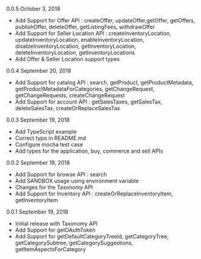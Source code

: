 0.0.5 October 3, 2018
  - Add Support for Offer API : createOffer, updateOffer,getOffer, getOffers, publishOffer, deleteOffer, getListingFees, withdrawOffer
  - Add Support for Seller Location API : createInventoryLocation, updateInventoryLocation, enableInventoryLocation, disableInventoryLocation, getInventoryLocation, deleteInventoryLocation, getInventoryLocations
  - Add Offer & Seller Location support types

0.0.4 September 20, 2018
  - Add Support for catalog API : search, getProduct, getProductMetadata, getProductMetadataForCategories, getChangeRequest, getChangeRequests, createChangeRequest 
  - Add Support for account API : getSalesTaxes, getSalesTax, deleteSalesTax, createOrReplaceSalesTax

0.0.3 September 19, 2018
  - Add TypeScript example
  - Correct typo in README.md
  - Configure mocha test case
  - Add types for the application, buy, commerce and sell APIs

0.0.2 September 19, 2018
  - Add Support for browse API : search
  - Add SANDBOX usage using environment variable
  - Changes for the Taxonomy API
  - Add Support for Inventory API : createOrReplaceInventoryItem, getInventoryItem

0.0.1 September 19, 2018
  - Initial release with Taxonomy API
  - Add Support for getOAuthToken
  - Add Support for getDefaultCategoryTreeId, getCategoryTree, getCategorySubtree, getCategorySuggestions, getItemAspectsForCategory
